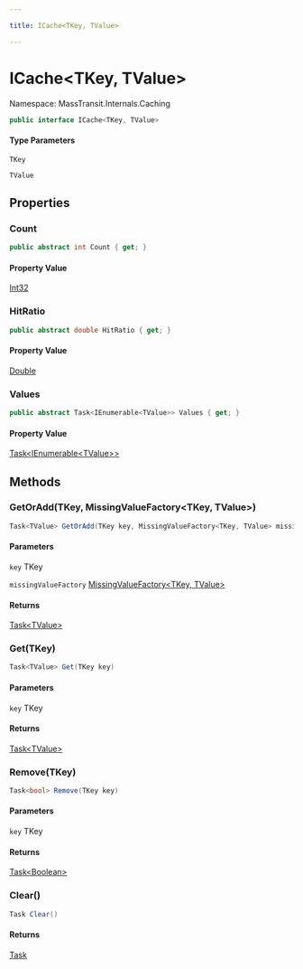 ```yaml
---

title: ICache<TKey, TValue>

---
```


# ICache\<TKey, TValue\>

Namespace: MassTransit.Internals.Caching

```csharp
public interface ICache<TKey, TValue>
```

#### Type Parameters

`TKey`<br/>

`TValue`<br/>

## Properties

### **Count**

```csharp
public abstract int Count { get; }
```

#### Property Value

[Int32](https://learn.microsoft.com/en-us/dotnet/api/system.int32)<br/>

### **HitRatio**

```csharp
public abstract double HitRatio { get; }
```

#### Property Value

[Double](https://learn.microsoft.com/en-us/dotnet/api/system.double)<br/>

### **Values**

```csharp
public abstract Task<IEnumerable<TValue>> Values { get; }
```

#### Property Value

[Task\<IEnumerable\<TValue\>\>](https://learn.microsoft.com/en-us/dotnet/api/system.threading.tasks.task-1)<br/>

## Methods

### **GetOrAdd(TKey, MissingValueFactory\<TKey, TValue\>)**

```csharp
Task<TValue> GetOrAdd(TKey key, MissingValueFactory<TKey, TValue> missingValueFactory)
```

#### Parameters

`key` TKey<br/>

`missingValueFactory` [MissingValueFactory\<TKey, TValue\>](../masstransit-internals-caching/missingvaluefactory-2)<br/>

#### Returns

[Task\<TValue\>](https://learn.microsoft.com/en-us/dotnet/api/system.threading.tasks.task-1)<br/>

### **Get(TKey)**

```csharp
Task<TValue> Get(TKey key)
```

#### Parameters

`key` TKey<br/>

#### Returns

[Task\<TValue\>](https://learn.microsoft.com/en-us/dotnet/api/system.threading.tasks.task-1)<br/>

### **Remove(TKey)**

```csharp
Task<bool> Remove(TKey key)
```

#### Parameters

`key` TKey<br/>

#### Returns

[Task\<Boolean\>](https://learn.microsoft.com/en-us/dotnet/api/system.threading.tasks.task-1)<br/>

### **Clear()**

```csharp
Task Clear()
```

#### Returns

[Task](https://learn.microsoft.com/en-us/dotnet/api/system.threading.tasks.task)<br/>
